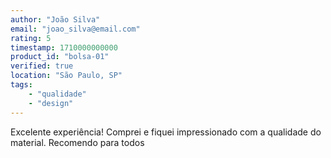 ```yaml
---
author: "João Silva"
email: "joao_silva@email.com"
rating: 5
timestamp: 1710000000000
product_id: "bolsa-01"
verified: true
location: "São Paulo, SP"
tags: 
    - "qualidade"
    - "design" 
---
```

Excelente experiência!
Comprei e fiquei impressionado com a qualidade do material.
Recomendo para todos 
